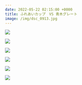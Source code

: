 ```yaml
---
date: 2022-05-22 02:15:00 +0000
title: ふれあいカップ　VS 青木グレート
image: /img/dsc_0913.jpg
---
```

![](/img/dsc_0809.jpg)

![](/img/dsc_0810.jpg)

![](/img/dsc_0841.jpg)

![](/img/dsc_0844.jpg)

![](/img/dsc_0845.jpg)

![](/img/dsc_0893.jpg)

